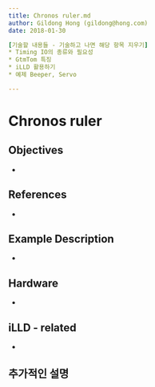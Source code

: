 ```yaml
---
title: Chronos ruler.md
author: Gildong Hong (gildong@hong.com)  
date: 2018-01-30

[기술할 내용들 - 기술하고 나면 해당 항목 지우기]
* Timing IO의 종류와 필요성
* GtmTom 특징
* iLLD 활용하기
* 예제 Beeper, Servo

---
```


# Chronos ruler

## Objectives
*

## References
*

## Example Description 
*

## Hardware
* ​

## iLLD - related
*

## 추가적인 설명
